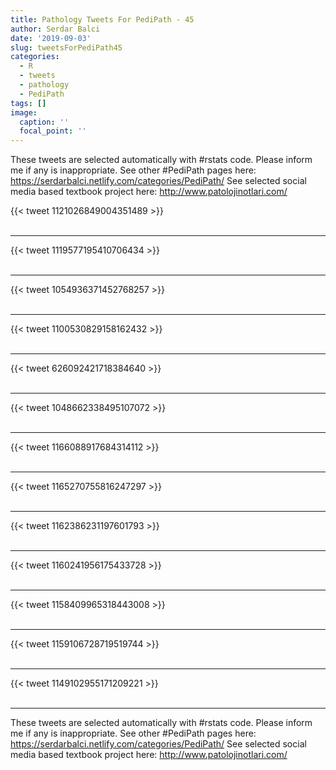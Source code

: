 ```yaml
---
title: Pathology Tweets For PediPath - 45
author: Serdar Balci
date: '2019-09-03'
slug: tweetsForPediPath45
categories:
  - R
  - tweets
  - pathology
  - PediPath
tags: []
image:
  caption: ''
  focal_point: ''
---
```



These tweets are selected automatically with #rstats code. Please inform me if any is inappropriate.
See other #PediPath pages here: https://serdarbalci.netlify.com/categories/PediPath/ 
See selected social media based textbook project here: http://www.patolojinotlari.com/

{{< tweet 1121026849004351489 >}}
<br>
<br>
<hr>
{{< tweet 1119577195410706434 >}}
<br>
<br>
<hr>
{{< tweet 1054936371452768257 >}}
<br>
<br>
<hr>
{{< tweet 1100530829158162432 >}}
<br>
<br>
<hr>
{{< tweet 626092421718384640 >}}
<br>
<br>
<hr>
{{< tweet 1048662338495107072 >}}
<br>
<br>
<hr>
{{< tweet 1166088917684314112 >}}
<br>
<br>
<hr>
{{< tweet 1165270755816247297 >}}
<br>
<br>
<hr>
{{< tweet 1162386231197601793 >}}
<br>
<br>
<hr>
{{< tweet 1160241956175433728 >}}
<br>
<br>
<hr>
{{< tweet 1158409965318443008 >}}
<br>
<br>
<hr>
{{< tweet 1159106728719519744 >}}
<br>
<br>
<hr>
{{< tweet 1149102955171209221 >}}
<br>
<br>
<hr>


These tweets are selected automatically with #rstats code. Please inform me if any is inappropriate.
See other #PediPath pages here: https://serdarbalci.netlify.com/categories/PediPath/ 
See selected social media based textbook project here: http://www.patolojinotlari.com/
